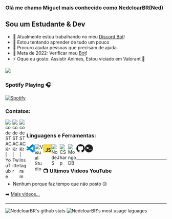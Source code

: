 ### Olá me chamo Miguel mais conhecido como NedcloarBR(Ned)

## Sou um Estudante & Dev

- 🔭 Atualmente estou trabalhando no meu [Discord Bot](https://discord.com/oauth2/authorize?client_id=708822043420000366&permissions=8&redirect_uri=http%3A%2F%2Flocalhost%3A3001%2Fapi%2Fauth%2Fredirect&scope=bot%20applications.commands)!
- 🌱 Estou tentando aprender de tudo um pouco
- 👯 Procuro ajudar pessoas que precisam de ajuda 
- 🥅 Meta de 2022: Verificar meu [Bot](https://discord.com/oauth2/authorize?client_id=708822043420000366&permissions=8&redirect_uri=http%3A%2F%2Flocalhost%3A3001%2Fapi%2Fauth%2Fredirect&scope=bot%20applications.commands)!
- ⚡ Oque eu gosto: Assistir Animes, Estou viciado em Valorant 🤣

<img height="80px" src="https://discord.c99.nl/widget/theme-4/330047048009252864.png" />
</a>

### Spotify Playing 🎧

[![Spotify](https://spotify-nedcloarbr.vercel.app/api/spotify)](https://open.spotify.com/user/btzti5ckucqz0rqu1eq56vsjb)

### Contatos:

[<img align="left" alt="codeSTACKr | YouTube" width="22px" src="https://cdn.jsdelivr.net/npm/simple-icons@v3/icons/youtube.svg" />](https://www.youtube.com/channel/UCbljj-LSlXuiB1EprNDl8MA)
[<img align="left" alt="codeSTACKr | Twitter" width="22px" src="https://cdn.jsdelivr.net/npm/simple-icons@v3/icons/twitter.svg" />](https://twitter.com/BrNedcloar)
[<img align="left" alt="codeSTACKr | Instagram" width="22px" src="https://cdn.jsdelivr.net/npm/simple-icons@v3/icons/discord.svg" />](https://top.gg/user/330047048009252864)

<br />

### Linguagens e Ferramentas:

[<img align="left" alt="Visual Studio Code" width="26px" src="https://raw.githubusercontent.com/github/explore/80688e429a7d4ef2fca1e82350fe8e3517d3494d/topics/visual-studio-code/visual-studio-code.png" />]()
[<img align="left" alt="Visual Studio" width="26px" src="https://static.wikia.nocookie.net/logopedia/images/c/cd/Visual_Studio_2017_Logo.svg" />]()
[<img align="left" alt="JavaScript" width="26px" src="https://raw.githubusercontent.com/github/explore/80688e429a7d4ef2fca1e82350fe8e3517d3494d/topics/javascript/javascript.png" />](https://github.com/NedcloarBR/N-D-B)
[<img align="left" alt="NodeJS" width="26px" src="https://walde.co/wp-content/uploads/2016/09/nodejs_logo.png" />]()
[<img align="left" alt="CSharp" width="26px" src="https://upload.wikimedia.org/wikipedia/commons/7/7a/C_Sharp_logo.svg" />]()
[<img align="left" alt="MongoDB" width="26px" src="https://infinapps.com/wp-content/uploads/2018/10/mongodb-logo-256x300.png" />]()
[<img align="left" alt="GitHub" width="26px" src="https://raw.githubusercontent.com/github/explore/78df643247d429f6cc873026c0622819ad797942/topics/github/github.png" />](https://github.com/NedcloarBR)
[<img align="left" alt="Terminal" width="26px" src="https://raw.githubusercontent.com/github/explore/80688e429a7d4ef2fca1e82350fe8e3517d3494d/topics/terminal/terminal.png" />]()

<br/>    
<br/>

---

### 📺 Ultimos Videos YouTube 

<!-- YOUTUBE:START -->
- Nenhum porque faz tempo que não posto 😕
<!-- YOUTUBE:END -->

➡️ [Mais videos...](https://www.youtube.com/channel/UCbljj-LSlXuiB1EprNDl8MA)

---

![NedcloarBR's github stats](https://github-readme-stats.vercel.app/api?username=NedcloarBR&show_icons=true&theme=dark)
![NedcloarBR's most usage laguages](<img height="160em" src="https://github-readme-stats.vercel.app/api/top-langs/?username=NedcloarBR&layout=compact&langs_count=7&theme=dark"/>)

<!--
# NedcloarBR
## Olá eu sou o Miguel
Comecei a programar pelo mês 06/2020 iniciando com JavaScript a fim de criar um Bot para meus servidores no Discord
ele se chama N-D-B sigla para Nedcloar's Discord Bot ksks.
Atualmente estou fazendo cursos de programação pela internet para melhorar meus conhecimentos e ficar cada vez melhor com a programação
no momento (03/08/2020) estou fazendo a Next Level Week #2
A proxima linguagem que pretendo aprender seria C, C++, C# ou Python

Estou sem trabalho por enquanto mas planejo procurar assim que estiver melhor como programador podendo entregar alguma aplicação mesmo sendo simples ou conseguir entrar em projetos grandes com outras pessoas

Meus Passa Tempos são olhar Series, Jogar com os amigos e é claro programar!

Para entrar em contato comigo simplesmente mande um email ou uma mensagem no Twiiter!

Meu email para contato é: contato.nedcloar1@gmail.com
Twiiter: @BrNedcloar
-->


<!--
**NedcloarBR/NedcloarBR** is a ✨ _special_ ✨ repository because its `README.md` (this file) appears on your GitHub profile.

Here are some ideas to get you started:

- 🔭 I’m currently working on ...
- 🌱 I’m currently learning ...
- 👯 I’m looking to collaborate on ...
- 🤔 I’m looking for help with ...
- 💬 Ask me about ...
- 📫 How to reach me: ...
- 😄 Pronouns: ...
- ⚡ Fun fact: ...
-->
